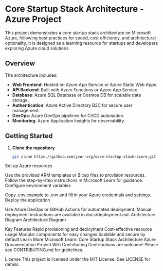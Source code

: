 # Core Startup Stack Architecture - Azure Project

This project demonstrates a core startup stack architecture on Microsoft Azure, following best practices for speed, cost efficiency, and architectural optionality. It is designed as a learning resource for startups and developers exploring Azure cloud solutions.

## Overview

The architecture includes:

- **Web Frontend**: Hosted on Azure App Service or Azure Static Web Apps.
- **API Backend**: Built with Azure Functions or Azure App Service.
- **Database**: Azure SQL Database or Cosmos DB for scalable data storage.
- **Authentication**: Azure Active Directory B2C for secure user management.
- **DevOps**: Azure DevOps pipelines for CI/CD automation.
- **Monitoring**: Azure Application Insights for observability.

## Getting Started

1. **Clone the repository**
   ```sh
   git clone https://github.com/your-org/core-startup-stack-azure.git

Set up Azure resources

Use the provided ARM templates or Bicep files to provision resources.
Follow the step-by-step instructions in Microsoft Learn for guidance.
Configure environment variables

Copy .env.example to .env and fill in your Azure credentials and settings.
Deploy the application

Use Azure DevOps or GitHub Actions for automated deployment.
Manual deployment instructions are available in docs/deployment.md.
Architecture Diagram
Architecture Diagram

Key Features
Rapid provisioning and deployment
Cost-effective resource usage
Modular components for easy changes
Scalable and secure by default
Learn More
Microsoft Learn: Core Startup Stack Architecture
Azure Documentation
Project Wiki
Contributing
Contributions are welcome! Please see CONTRIBUTING.md for guidelines.

License
This project is licensed under the MIT License. See LICENSE for details.